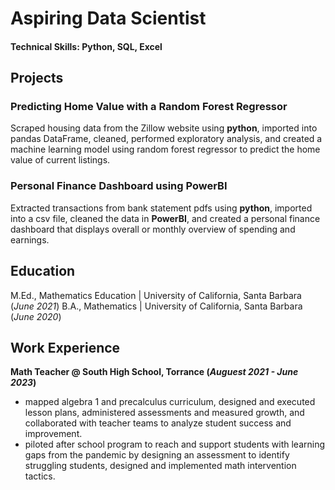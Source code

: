 # Aspiring Data Scientist

#### Technical Skills: Python, SQL, Excel

## Projects
### Predicting Home Value with a Random Forest Regressor

Scraped housing data from the Zillow website using **python**, imported into pandas DataFrame, cleaned, performed exploratory analysis, and created a machine learning model using random forest regressor to predict the home value of current listings.

### Personal Finance Dashboard using PowerBI

Extracted transactions from bank statement pdfs using **python**, imported into a csv file, cleaned the data in **PowerBI**, and created a personal finance dashboard that displays overall or monthly overview of spending and earnings. 

## Education
M.Ed., Mathematics Education | University of California, Santa Barbara (_June 2021_)
B.A., Mathematics | University of California, Santa Barbara (_June 2020_)

## Work Experience
**Math Teacher @ South High School, Torrance (_Auguest 2021 - June 2023_)**
- mapped algebra 1 and precalculus curriculum, designed and executed lesson plans, administered assessments and measured growth, and collaborated with teacher teams to analyze student success and improvement.
- piloted after school program to reach and support students with learning gaps from the pandemic by designing an assessment to identify struggling students, designed and implemented math intervention tactics. 
